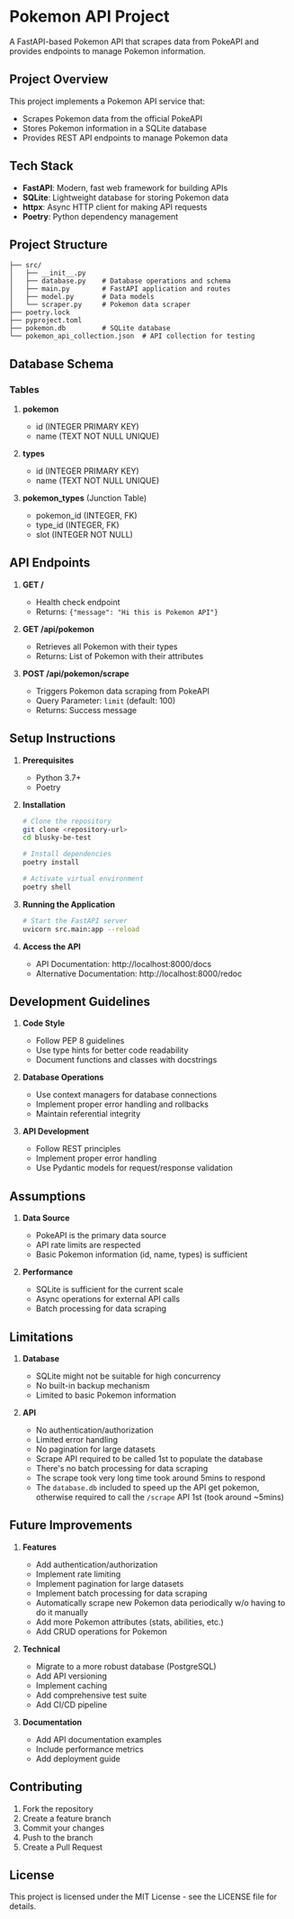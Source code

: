 # Pokemon API Project

A FastAPI-based Pokemon API that scrapes data from PokeAPI and provides endpoints to manage Pokemon information.

## Project Overview

This project implements a Pokemon API service that:
- Scrapes Pokemon data from the official PokeAPI
- Stores Pokemon information in a SQLite database
- Provides REST API endpoints to manage Pokemon data

## Tech Stack

- **FastAPI**: Modern, fast web framework for building APIs
- **SQLite**: Lightweight database for storing Pokemon data
- **httpx**: Async HTTP client for making API requests
- **Poetry**: Python dependency management

## Project Structure

```
├── src/
│   ├── __init__.py
│   ├── database.py    # Database operations and schema
│   ├── main.py        # FastAPI application and routes
│   ├── model.py       # Data models
│   └── scraper.py     # Pokemon data scraper
├── poetry.lock
├── pyproject.toml
├── pokemon.db         # SQLite database
└── pokemon_api_collection.json  # API collection for testing
```

## Database Schema

### Tables

1. **pokemon**
   - id (INTEGER PRIMARY KEY)
   - name (TEXT NOT NULL UNIQUE)

2. **types**
   - id (INTEGER PRIMARY KEY)
   - name (TEXT NOT NULL UNIQUE)

3. **pokemon_types** (Junction Table)
   - pokemon_id (INTEGER, FK)
   - type_id (INTEGER, FK)
   - slot (INTEGER NOT NULL)

## API Endpoints

1. **GET /** 
   - Health check endpoint
   - Returns: `{"message": "Hi this is Pokemon API"}`

2. **GET /api/pokemon**
   - Retrieves all Pokemon with their types
   - Returns: List of Pokemon with their attributes

3. **POST /api/pokemon/scrape**
   - Triggers Pokemon data scraping from PokeAPI
   - Query Parameter: `limit` (default: 100)
   - Returns: Success message

## Setup Instructions

1. **Prerequisites**
   - Python 3.7+
   - Poetry

2. **Installation**
   ```bash
   # Clone the repository
   git clone <repository-url>
   cd blusky-be-test

   # Install dependencies
   poetry install

   # Activate virtual environment
   poetry shell
   ```

3. **Running the Application**
   ```bash
   # Start the FastAPI server
   uvicorn src.main:app --reload
   ```

4. **Access the API**
   - API Documentation: http://localhost:8000/docs
   - Alternative Documentation: http://localhost:8000/redoc

## Development Guidelines

1. **Code Style**
   - Follow PEP 8 guidelines
   - Use type hints for better code readability
   - Document functions and classes with docstrings

2. **Database Operations**
   - Use context managers for database connections
   - Implement proper error handling and rollbacks
   - Maintain referential integrity

3. **API Development**
   - Follow REST principles
   - Implement proper error handling
   - Use Pydantic models for request/response validation

## Assumptions

1. **Data Source**
   - PokeAPI is the primary data source
   - API rate limits are respected
   - Basic Pokemon information (id, name, types) is sufficient

2. **Performance**
   - SQLite is sufficient for the current scale
   - Async operations for external API calls
   - Batch processing for data scraping

## Limitations

1. **Database**
   - SQLite might not be suitable for high concurrency
   - No built-in backup mechanism
   - Limited to basic Pokemon information

2. **API**
   - No authentication/authorization
   - Limited error handling
   - No pagination for large datasets
   - Scrape API required to be called 1st to populate the database
   - There's no batch processing for data scraping
   - The scrape took very long time took around 5mins to respond
   - The `database.db` included to speed up the API get pokemon, otherwise required to call the `/scrape` API 1st (took around ~5mins)

## Future Improvements

1. **Features**
   - Add authentication/authorization
   - Implement rate limiting
   - Implement pagination for large datasets
   - Implement batch processing for data scraping
   - Automatically scrape new Pokemon data periodically w/o having to do it manually
   - Add more Pokemon attributes (stats, abilities, etc.)
   - Add CRUD operations for Pokemon

2. **Technical**
   - Migrate to a more robust database (PostgreSQL)
   - Add API versioning
   - Implement caching
   - Add comprehensive test suite
   - Add CI/CD pipeline

3. **Documentation**
   - Add API documentation examples
   - Include performance metrics
   - Add deployment guide

## Contributing

1. Fork the repository
2. Create a feature branch
3. Commit your changes
4. Push to the branch
5. Create a Pull Request

## License

This project is licensed under the MIT License - see the LICENSE file for details.